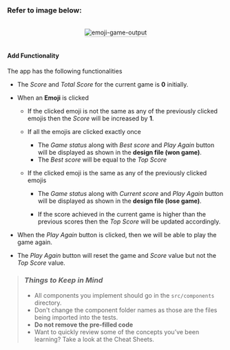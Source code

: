 ### Refer to image below:

<br/>
<div style="text-align: center;">
    <img src="https://assets.ccbp.in/frontend/content/react-js/emoji-game-output-v2.gif" alt="emoji-game-output" style="max-width:70%;box-shadow:0 2.8px 2.2px rgba(0, 0, 0, 0.12)">
</div>
<br/>

#### Add Functionality

The app has the following functionalities

- The _Score_ and _Total Score_ for the current game is **0** initially.
- When an **Emoji** is clicked

  - If the clicked emoji is not the same as any of the previously clicked emojis
    then the _Score_ will be increased by **1**.
  - If all the emojis are clicked exactly once

    - The _Game status_ along with _Best score_ and _Play Again_ button will
      be displayed as shown in the **design file (won game)**.
    - The _Best score_ will be equal to the _Top Score_

  - If the clicked emoji is the same as any of the previously clicked emojis

    - The _Game status_ along with _Current score_ and _Play Again_ button
      will be displayed as shown in the **design file (lose game)**.

    - If the score achieved in the current game is higher than the previous
      scores then the _Top Score_ will be updated accordingly.

- When the _Play Again_ button is clicked, then we will be able to play the
  game again.

- The _Play Again_ button will reset the game and _Score_ value but not the
  _Top Score_ value.


> ### _Things to Keep in Mind_
>
> - All components you implement should go in the `src/components` directory.
> - Don't change the component folder names as those are the files being
>   imported into the tests.
> - **Do not remove the pre-filled code**
> - Want to quickly review some of the concepts you’ve been learning? Take a
>   look at the Cheat Sheets.
